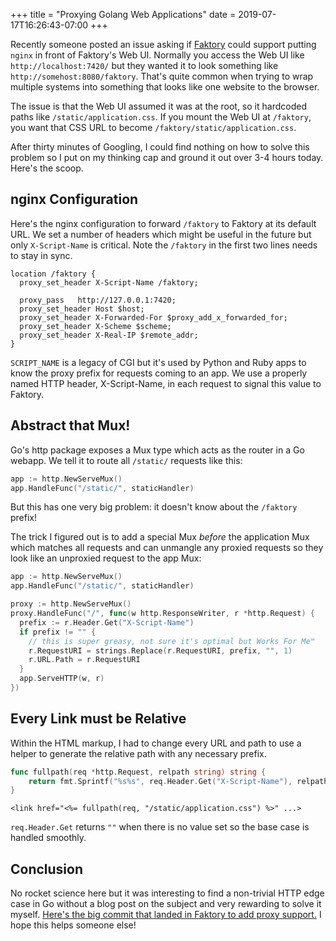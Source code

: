 +++
title = "Proxying Golang Web Applications"
date = 2019-07-17T16:26:43-07:00
+++

Recently someone posted an issue asking if [Faktory](https://contribsys/faktory) could support putting
`nginx` in front of Faktory's Web UI.  Normally you access the Web UI
like `http://localhost:7420/` but they wanted it to look something like
`http://somehost:8080/faktory`.  That's quite common when trying to wrap
multiple systems into something that looks like one website to the
browser.

The issue is that the Web UI assumed it was at the root, so
it hardcoded paths like `/static/application.css`.  If you mount the Web
UI at `/faktory`, you want that CSS URL to become
`/faktory/static/application.css`.

After thirty minutes of Googling, I could find nothing on how to solve
this problem so I put on my thinking cap and ground it out over 3-4
hours today.  Here's the scoop.

## nginx Configuration

Here's the nginx configuration to forward `/faktory` to
Faktory at its default URL.  We set a number of headers which might be useful in the future
but only `X-Script-Name` is critical. Note the `/faktory` in the first two lines needs to
stay in sync.

```
location /faktory {
  proxy_set_header X-Script-Name /faktory;

  proxy_pass   http://127.0.0.1:7420;
  proxy_set_header Host $host;
  proxy_set_header X-Forwarded-For $proxy_add_x_forwarded_for;
  proxy_set_header X-Scheme $scheme;
  proxy_set_header X-Real-IP $remote_addr;
}
```

`SCRIPT_NAME` is a legacy of CGI but it's used by Python and Ruby apps
to know the proxy prefix for requests coming to an app.  We use a properly
named HTTP header, X-Script-Name, in each request to signal this value to Faktory.

## Abstract that Mux!

Go's http package exposes a Mux type which acts as the router in a Go
webapp. We tell it to route all `/static/` requests like this:

```go
app := http.NewServeMux()
app.HandleFunc("/static/", staticHandler)
```

But this has one very big problem: it doesn't know about the `/faktory`
prefix!

The trick I figured out is to add a special Mux *before* the application
Mux which matches all requests and can unmangle any proxied requests so
they look like an unproxied request to the app Mux:

```go
app := http.NewServeMux()
app.HandleFunc("/static/", staticHandler)

proxy := http.NewServeMux()
proxy.HandleFunc("/", func(w http.ResponseWriter, r *http.Request) {
  prefix := r.Header.Get("X-Script-Name")
  if prefix != "" {
    // this is super greasy, not sure it's optimal but Works For Me™
    r.RequestURI = strings.Replace(r.RequestURI, prefix, "", 1)
    r.URL.Path = r.RequestURI
  }
  app.ServeHTTP(w, r)
})
```

## Every Link must be Relative

Within the HTML markup, I had to change every URL and path to use a
helper to generate the relative path with any necessary prefix.

```go
func fullpath(req *http.Request, relpath string) string {
	return fmt.Sprintf("%s%s", req.Header.Get("X-Script-Name"), relpath)
}
```

```erb
<link href="<%= fullpath(req, "/static/application.css") %>" ...>
```

`req.Header.Get` returns `""` when there is no value set so the base case is handled smoothly.

## Conclusion

No rocket science here but it was interesting to find a non-trivial HTTP
edge case in Go without a blog post on the subject and very rewarding to
solve it myself. [Here's the big commit that landed in Faktory to add
proxy support.](https://github.com/contribsys/faktory/commit/92d88d33f3a820ad5cc2085b1b12c78b7e5b8ea7)  I hope this helps someone else!
